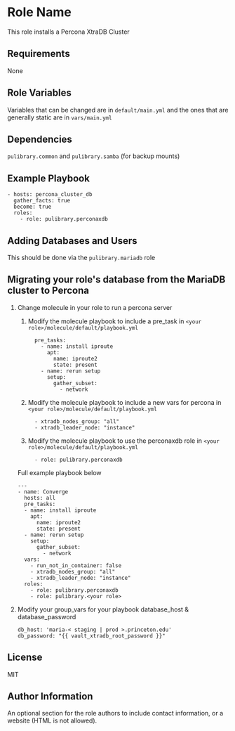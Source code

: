 Role Name
=========

This role installs a Percona XtraDB Cluster

Requirements
------------

None

Role Variables
--------------

Variables that can be changed are in `default/main.yml` and the ones that are
generally static are in `vars/main.yml`

Dependencies
------------

`pulibrary.common` and `pulibrary.samba` (for backup mounts)

Example Playbook
----------------

```
- hosts: percona_cluster_db
  gather_facts: true
  become: true
  roles:
    - role: pulibrary.perconaxdb      

```

Adding Databases and Users
------------

This should be done via the `pulibrary.mariadb` role

Migrating your role's database from the MariaDB cluster to Percona
------------

1. Change molecule in your role to run a percona server

   1. Modify the molecule playbook to include a pre_task in `<your role>/molecule/default/playbook.yml`

      ```
        pre_tasks:
          - name: install iproute
            apt:
              name: iproute2
              state: present
          - name: rerun setup
            setup:
              gather_subset:
                - network
      ```
    
    1. Modify the molecule playbook to include a new vars for percona in `<your role>/molecule/default/playbook.yml`
       ```
         - xtradb_nodes_group: "all"
         - xtradb_leader_node: "instance"
       ```

    1. Modify the molecule playbook to use the perconaxdb role in `<your role>/molecule/default/playbook.yml`
       ```
         - role: pulibrary.perconaxdb        
       ```

    Full example playbook below
    ```
    ---
    - name: Converge
      hosts: all
      pre_tasks:
      - name: install iproute
        apt:
          name: iproute2
          state: present
      - name: rerun setup
        setup:
          gather_subset:
            - network
      vars:
        - run_not_in_container: false
        - xtradb_nodes_group: "all"
        - xtradb_leader_node: "instance"
      roles:
        - role: pulibrary.perconaxdb
        - role: pulibrary.<your role>
    ```

  1. Modify your group_vars for your playbook database_host & database_password

      ```
      db_host: 'maria-< staging | prod >.princeton.edu'
      db_password: "{{ vault_xtradb_root_password }}"
      ```

License
-------

MIT

Author Information
------------------

An optional section for the role authors to include contact information, or a
website (HTML is not allowed).
